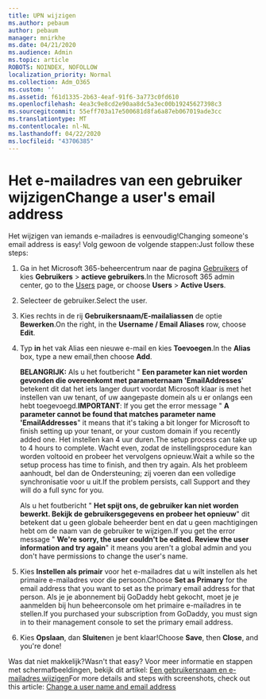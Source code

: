 ```yaml
---
title: UPN wijzigen
ms.author: pebaum
author: pebaum
manager: mnirkhe
ms.date: 04/21/2020
ms.audience: Admin
ms.topic: article
ROBOTS: NOINDEX, NOFOLLOW
localization_priority: Normal
ms.collection: Adm_O365
ms.custom: ''
ms.assetid: f61d1335-2b63-4eaf-91f6-3a773c0fd610
ms.openlocfilehash: 4ea3c9e8cd2e90aa8dc5a3ec00b19245627398c3
ms.sourcegitcommit: 55eff703a17e500681d8fa6a87eb067019ade3cc
ms.translationtype: MT
ms.contentlocale: nl-NL
ms.lasthandoff: 04/22/2020
ms.locfileid: "43706385"
---
```

# <a name="change-a-users-email-address"></a><span data-ttu-id="e90ca-102">Het e-mailadres van een gebruiker wijzigen</span><span class="sxs-lookup"><span data-stu-id="e90ca-102">Change a user's email address</span></span>

<span data-ttu-id="e90ca-103">Het wijzigen van iemands e-mailadres is eenvoudig!</span><span class="sxs-lookup"><span data-stu-id="e90ca-103">Changing someone's email address is easy!</span></span> <span data-ttu-id="e90ca-104">Volg gewoon de volgende stappen:</span><span class="sxs-lookup"><span data-stu-id="e90ca-104">Just follow these steps:</span></span>
  
1. <span data-ttu-id="e90ca-105">Ga in het Microsoft 365-beheercentrum naar de pagina [Gebruikers](https://go.microsoft.com/fwlink/p/?linkid=834822) of kies **Gebruikers** \> **actieve gebruikers**.</span><span class="sxs-lookup"><span data-stu-id="e90ca-105">In the Microsoft 365 admin center, go to the [Users](https://go.microsoft.com/fwlink/p/?linkid=834822) page, or choose **Users** \> **Active Users**.</span></span>
    
2. <span data-ttu-id="e90ca-106">Selecteer de gebruiker.</span><span class="sxs-lookup"><span data-stu-id="e90ca-106">Select the user.</span></span>
    
3. <span data-ttu-id="e90ca-107">Kies rechts in de rij **Gebruikersnaam/E-mailaliassen** de optie **Bewerken**.</span><span class="sxs-lookup"><span data-stu-id="e90ca-107">On the right, in the **Username / Email Aliases** row, choose **Edit**.</span></span>
    
4. <span data-ttu-id="e90ca-108">Typ **in** het vak Alias een nieuwe e-mail en kies **Toevoegen**.</span><span class="sxs-lookup"><span data-stu-id="e90ca-108">In the **Alias** box, type a new email,then choose **Add**.</span></span>
    
    <span data-ttu-id="e90ca-109">**BELANGRIJK:** Als u het foutbericht " **Een parameter kan niet worden gevonden die overeenkomt met parameternaam 'EmailAddresses**' betekent dit dat het iets langer duurt voordat Microsoft klaar is met het instellen van uw tenant, of uw aangepaste domein als u er onlangs een hebt toegevoegd.</span><span class="sxs-lookup"><span data-stu-id="e90ca-109">**IMPORTANT**: If you get the error message " **A parameter cannot be found that matches parameter name 'EmailAddresses**" it means that it's taking a bit longer for Microsoft to finish setting up your tenant, or your custom domain if you recently added one.</span></span> <span data-ttu-id="e90ca-110">Het instellen kan 4 uur duren.</span><span class="sxs-lookup"><span data-stu-id="e90ca-110">The setup process can take up to 4 hours to complete.</span></span> <span data-ttu-id="e90ca-111">Wacht even, zodat de instellingsprocedure kan worden voltooid en probeer het vervolgens opnieuw.</span><span class="sxs-lookup"><span data-stu-id="e90ca-111">Wait a while so the setup process has time to finish, and then try again.</span></span> <span data-ttu-id="e90ca-112">Als het probleem aanhoudt, bel dan de Ondersteuning; zij voeren dan een volledige synchronisatie voor u uit.</span><span class="sxs-lookup"><span data-stu-id="e90ca-112">If the problem persists, call Support and they will do a full sync for you.</span></span>
    
    <span data-ttu-id="e90ca-113">Als u het foutbericht " **Het spijt ons, de gebruiker kan niet worden bewerkt. Bekijk de gebruikersgegevens en probeer het opnieuw**" dit betekent dat u geen globale beheerder bent en dat u geen machtigingen hebt om de naam van de gebruiker te wijzigen.</span><span class="sxs-lookup"><span data-stu-id="e90ca-113">If you get the error message " **We're sorry, the user couldn't be edited. Review the user information and try again**" it means you aren't a global admin and you don't have permissions to change the user's name.</span></span>
    
5. <span data-ttu-id="e90ca-114">Kies **Instellen als primair** voor het e-mailadres dat u wilt instellen als het primaire e-mailadres voor die persoon.</span><span class="sxs-lookup"><span data-stu-id="e90ca-114">Choose **Set as Primary** for the email address that you want to set as the primary email address for that person.</span></span> <span data-ttu-id="e90ca-115">Als je je abonnement bij GoDaddy hebt gekocht, moet je je aanmelden bij hun beheerconsole om het primaire e-mailadres in te stellen.</span><span class="sxs-lookup"><span data-stu-id="e90ca-115">If you purchased your subscription from GoDaddy, you must sign in to their management console to set the primary email address.</span></span> 
    
6. <span data-ttu-id="e90ca-116">Kies **Opslaan**, dan **Sluiten**en je bent klaar!</span><span class="sxs-lookup"><span data-stu-id="e90ca-116">Choose **Save**, then **Close**, and you're done!</span></span>
    
<span data-ttu-id="e90ca-117">Was dat niet makkelijk?</span><span class="sxs-lookup"><span data-stu-id="e90ca-117">Wasn't that easy?</span></span> <span data-ttu-id="e90ca-118">Voor meer informatie en stappen met schermafbeeldingen, bekijk dit artikel: [Een gebruikersnaam en e-mailadres wijzigen](https://docs.microsoft.com/office365/admin/add-users/change-a-user-name-and-email-address)</span><span class="sxs-lookup"><span data-stu-id="e90ca-118">For more details and steps with screenshots, check out this article: [Change a user name and email address](https://docs.microsoft.com/office365/admin/add-users/change-a-user-name-and-email-address)</span></span>
  

